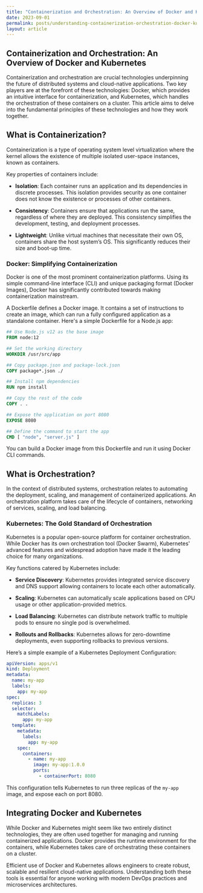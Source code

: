 ```yaml
---
title: "Containerization and Orchestration: An Overview of Docker and Kubernetes"
date: 2023-09-01
permalink: posts/understanding-containerization-orchestration-docker-kubernetes-guide
layout: article
---
```


## Containerization and Orchestration: An Overview of Docker and Kubernetes

Containerization and orchestration are crucial technologies underpinning the future of distributed systems and cloud-native applications. Two key players are at the forefront of these technologies: Docker, which provides an intuitive interface for containerization, and Kubernetes, which handles the orchestration of these containers on a cluster. This article aims to delve into the fundamental principles of these technologies and how they work together.

## What is Containerization?

Containerization is a type of operating system level virtualization where the kernel allows the existence of multiple isolated user-space instances, known as containers.

Key properties of containers include:

- **Isolation**: Each container runs an application and its dependencies in discrete processes. This isolation provides security as one container does not know the existence or processes of other containers.

- **Consistency**: Containers ensure that applications run the same, regardless of where they are deployed. This consistency simplifies the development, testing, and deployment processes.

- **Lightweight**: Unlike virtual machines that necessitate their own OS, containers share the host system’s OS. This significantly reduces their size and boot-up time.

### Docker: Simplifying Containerization

Docker is one of the most prominent containerization platforms. Using its simple command-line interface (CLI) and unique packaging format (Docker Images), Docker has significantly contributed towards making containerization mainstream.

A Dockerfile defines a Docker image. It contains a set of instructions to create an image, which can run a fully configured application as a standalone container. Here's a simple Dockerfile for a Node.js app:

```Dockerfile
## Use Node.js v12 as the base image
FROM node:12

## Set the working directory
WORKDIR /usr/src/app

## Copy package.json and package-lock.json
COPY package*.json ./

## Install npm dependencies
RUN npm install

## Copy the rest of the code
COPY . .

## Expose the application on port 8080
EXPOSE 8080

## Define the command to start the app
CMD [ "node", "server.js" ]
```

You can build a Docker image from this Dockerfile and run it using Docker CLI commands.

## What is Orchestration?

In the context of distributed systems, orchestration relates to automating the deployment, scaling, and management of containerized applications. An orchestration platform takes care of the lifecycle of containers, networking of services, scaling, and load balancing.

### Kubernetes: The Gold Standard of Orchestration

Kubernetes is a popular open-source platform for container orchestration. While Docker has its own orchestration tool (Docker Swarm), Kubernetes' advanced features and widespread adoption have made it the leading choice for many organizations.

Key functions catered by Kubernetes include:

- **Service Discovery**: Kubernetes provides integrated service discovery and DNS support allowing containers to locate each other automatically.

- **Scaling**: Kubernetes can automatically scale applications based on CPU usage or other application-provided metrics.

- **Load Balancing**: Kubernetes can distribute network traffic to multiple pods to ensure no single pod is overwhelmed.

- **Rollouts and Rollbacks**: Kubernetes allows for zero-downtime deployments, even supporting rollbacks to previous versions.

Here’s a simple example of a Kubernetes Deployment Configuration:

```yaml
apiVersion: apps/v1
kind: Deployment
metadata:
  name: my-app
  labels:
    app: my-app
spec:
  replicas: 3
  selector:
    matchLabels:
      app: my-app
  template:
    metadata:
      labels:
        app: my-app
    spec:
      containers:
        - name: my-app
          image: my-app:1.0.0
          ports:
            - containerPort: 8080
```

This configuration tells Kubernetes to run three replicas of the `my-app` image, and expose each on port 8080.

## Integrating Docker and Kubernetes

While Docker and Kubernetes might seem like two entirely distinct technologies, they are often used together for managing and running containerized applications. Docker provides the runtime environment for the containers, while Kubernetes takes care of orchestrating these containers on a cluster.

Efficient use of Docker and Kubernetes allows engineers to create robust, scalable and resilient cloud-native applications. Understanding both these tools is essential for anyone working with modern DevOps practices and microservices architectures.
